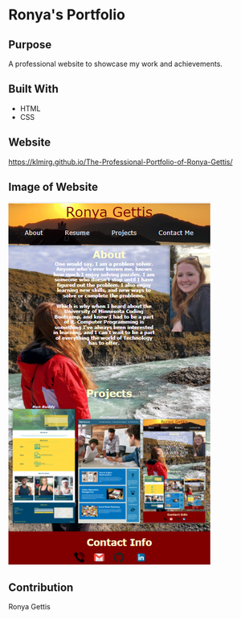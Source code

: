 # Ronya's Portfolio

## Purpose
A professional website to showcase my work and achievements.

## Built With
* HTML
* CSS

## Website
https://klmirg.github.io/The-Professional-Portfolio-of-Ronya-Gettis/

## Image of Website
![](assets/images/FinalScreenshot.png)

## Contribution
Ronya Gettis
